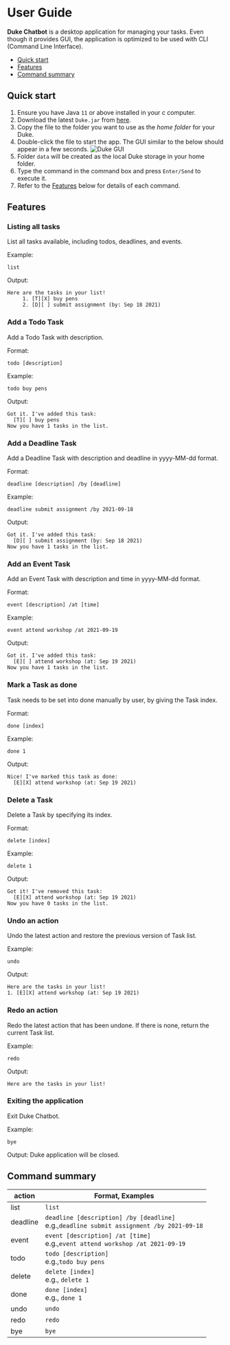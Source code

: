 # User Guide
**Duke Chatbot** is a desktop application for managing your
tasks. Even though it provides GUI, the application is optimized
to be used with CLI (Command Line Interface).

* [Quick start](#quick-start)
* [Features](#features)
* [Command summary](#command-summary)


## Quick start
1. Ensure you have Java `11` or above installed in your c
   computer.
2. Download the latest `Duke.jar` from [here](https://github.com/radiankrisno/ip/releases/tag/v0.2).
3. Copy the file to the folder you want to use as the
   *home folder* for your Duke.
4. Double-click the file to start the app. The GUI 
   similar to the below should appear in a few seconds.
![Duke GUI](Ui.png)
5. Folder `data` will be created as the local Duke storage in your home folder.
6. Type the command in the command box and press `Enter/Send` to
   execute it.
7. Refer to the [Features](#features) below for details of each
   command.
   

## Features
### Listing all tasks
List all tasks available, including todos, deadlines, and events.

Example:

`list`

Output:
```
Here are the tasks in your list!
     1. [T][X] buy pens
     2. [D][ ] submit assignment (by: Sep 18 2021)
```

### Add a Todo Task
Add a Todo Task with description.

Format:

`todo [description]`

Example:

`todo buy pens`

Output:
```
Got it. I've added this task:
  [T][ ] buy pens
Now you have 1 tasks in the list.
```

### Add a Deadline Task
Add a Deadline Task with description and deadline in yyyy-MM-dd format.

Format:

`deadline [description] /by [deadline]`

Example:

`deadline submit assignment /by 2021-09-18`

Output:
```
Got it. I've added this task:
  [D][ ] submit assignment (by: Sep 18 2021)
Now you have 1 tasks in the list.

```

### Add an Event Task
Add an Event Task with description and time in yyyy-MM-dd format.

Format:

`event [description] /at [time]`

Example:

`event attend workshop /at 2021-09-19`

Output:
```
Got it. I've added this task:
  [E][ ] attend workshop (at: Sep 19 2021)
Now you have 1 tasks in the list.
```

### Mark a Task as done
Task needs to be set into done manually by user, by giving the Task index.

Format:

`done [index]`

Example:

`done 1`

Output:
```
Nice! I've marked this task as done:
  [E][X] attend workshop (at: Sep 19 2021)
```

### Delete a Task
Delete a Task by specifying its index.

Format:

`delete [index]`

Example:

`delete 1`

Output:
```
Got it! I've removed this task:
  [E][X] attend workshop (at: Sep 19 2021)
Now you have 0 tasks in the list.

```

### Undo an action
Undo the latest action and restore the previous version of Task list.

Example:

`undo`

Output:
```
Here are the tasks in your list!
1. [E][X] attend workshop (at: Sep 19 2021)
```

### Redo an action
Redo the latest action that has been undone. If there is none, return the current Task list.

Example:

`redo`

Output:

```
Here are the tasks in your list!
```

### Exiting the application
Exit Duke Chatbot.

Example:

`bye`

Output:
Duke application will be closed.


## Command summary

|action  |Format, Examples|
|--------|----------------|
|list    |`list`|
|deadline|`deadline [description] /by [deadline]`<br>e.g.,`deadline submit assignment /by 2021-09-18`|
|event   |`event [description] /at [time]`<br>e.g.,`event attend workshop /at 2021-09-19`|
|todo    |`todo [description]`<br>e.g.,`todo buy pens`|
|delete  |`delete [index]`<br>e.g., `delete 1`|
|done    |`done [index]`<br>e.g., `done 1`|
|undo    |`undo`|
|redo    |`redo`|
|bye     |`bye`|
